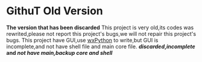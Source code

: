 # GithuT Old Version
**The version that has been discarded**
This project is very old,its codes was rewrited,please not report this project's bugs,we will not repair this project's bugs.
This project have GUI,use [wxPython](https://www.wxpython.org) to write,but GUI is incomplete,and not have shell file and main core file.
**_discarded_,_incomplete_ and _not have main,backup core and shell_**
